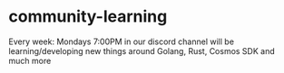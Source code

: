 # community-learning
Every week: Mondays 7:00PM in our discord channel will be learning/developing new things around Golang, Rust, Cosmos SDK and much more
